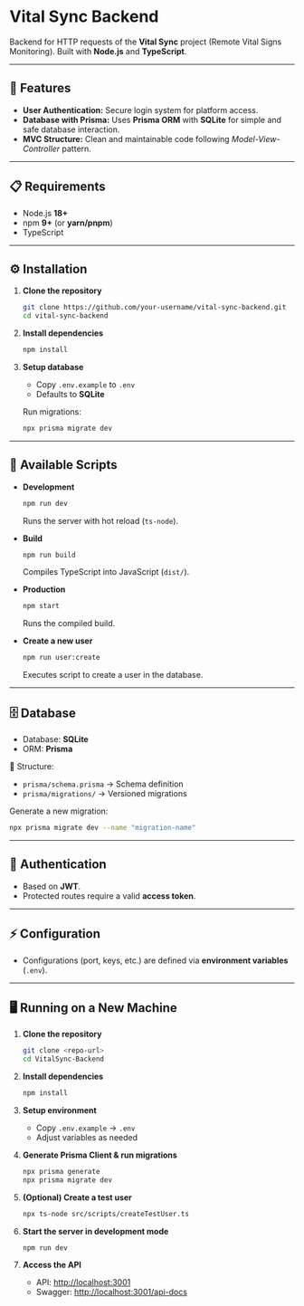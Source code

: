 # Vital Sync Backend

Backend for HTTP requests of the **Vital Sync** project (Remote Vital Signs Monitoring).
Built with **Node.js** and **TypeScript**.

---

## 🚀 Features

* **User Authentication:** Secure login system for platform access.
* **Database with Prisma:** Uses **Prisma ORM** with **SQLite** for simple and safe database interaction.
* **MVC Structure:** Clean and maintainable code following *Model-View-Controller* pattern.

---

## 📋 Requirements

* Node.js **18+**
* npm **9+** (or **yarn/pnpm**)
* TypeScript

---

## ⚙️ Installation

1. **Clone the repository**

   ```bash
   git clone https://github.com/your-username/vital-sync-backend.git
   cd vital-sync-backend
   ```

2. **Install dependencies**

   ```bash
   npm install
   ```

3. **Setup database**

   * Copy `.env.example` to `.env`
   * Defaults to **SQLite**

   Run migrations:

   ```bash
   npx prisma migrate dev
   ```

---

## 📜 Available Scripts

* **Development**

  ```bash
  npm run dev
  ```

  Runs the server with hot reload (`ts-node`).

* **Build**

  ```bash
  npm run build
  ```

  Compiles TypeScript into JavaScript (`dist/`).

* **Production**

  ```bash
  npm start
  ```

  Runs the compiled build.

* **Create a new user**

  ```bash
  npm run user:create
  ```

  Executes script to create a user in the database.

---

## 🗄️ Database

* Database: **SQLite**
* ORM: **Prisma**

📂 Structure:

* `prisma/schema.prisma` → Schema definition
* `prisma/migrations/` → Versioned migrations

Generate a new migration:

```bash
npx prisma migrate dev --name "migration-name"
```

---

## 🔑 Authentication

* Based on **JWT**.
* Protected routes require a valid **access token**.

---

## ⚡ Configuration

* Configurations (port, keys, etc.) are defined via **environment variables** (`.env`).

---

## 🖥️ Running on a New Machine

1. **Clone the repository**

   ```bash
   git clone <repo-url>
   cd VitalSync-Backend
   ```

2. **Install dependencies**

   ```bash
   npm install
   ```

3. **Setup environment**

   * Copy `.env.example` → `.env`
   * Adjust variables as needed

4. **Generate Prisma Client & run migrations**

   ```bash
   npx prisma generate
   npx prisma migrate dev
   ```

5. **(Optional) Create a test user**

   ```bash
   npx ts-node src/scripts/createTestUser.ts
   ```

6. **Start the server in development mode**

   ```bash
   npm run dev
   ```

7. **Access the API**

   * API: [http://localhost:3001](http://localhost:3001)
   * Swagger: [http://localhost:3001/api-docs](http://localhost:3001/api-docs)
